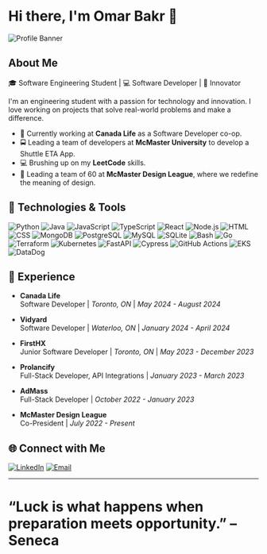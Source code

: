 # Hi there, I'm Omar Bakr 👋

![Profile Banner](https://sm.ign.com/ign_pt/screenshot/default/anime-hacking-computer-gif_qjk6.gif)

## About Me

🎓 Software Engineering Student | 💻 Software Developer | 🚀 Innovator

I'm an engineering student with a passion for technology and innovation. I love working on projects that solve real-world problems and make a difference.

- 🏢 Currently working at **Canada Life** as a Software Developer co-op.
- 🚍 Leading a team of developers at **McMaster University** to develop a Shuttle ETA App.
- 💻 Brushing up on my **LeetCode** skills.
- 🎨 Leading a team of 60 at **McMaster Design League**, where we redefine the meaning of design.

## 🔧 Technologies & Tools

![Python](https://img.shields.io/badge/-Python-333?style=flat&logo=python)
![Java](https://img.shields.io/badge/-Java-333?style=flat&logo=java)
![JavaScript](https://img.shields.io/badge/-JavaScript-333?style=flat&logo=javascript)
![TypeScript](https://img.shields.io/badge/-TypeScript-333?style=flat&logo=typescript)
![React](https://img.shields.io/badge/-React-333?style=flat&logo=react)
![Node.js](https://img.shields.io/badge/-Node.js-333?style=flat&logo=node.js)
![HTML](https://img.shields.io/badge/-HTML-333?style=flat&logo=html5)
![CSS](https://img.shields.io/badge/-CSS-333?style=flat&logo=css3)
![MongoDB](https://img.shields.io/badge/-MongoDB-333?style=flat&logo=mongodb)
![PostgreSQL](https://img.shields.io/badge/-PostgreSQL-333?style=flat&logo=postgresql)
![MySQL](https://img.shields.io/badge/-MySQL-333?style=flat&logo=mysql)
![SQLite](https://img.shields.io/badge/-SQLite-333?style=flat&logo=sqlite)
![Bash](https://img.shields.io/badge/-Bash-333?style=flat&logo=gnubash)
![Go](https://img.shields.io/badge/-Go-333?style=flat&logo=go)
![Terraform](https://img.shields.io/badge/-Terraform-333?style=flat&logo=terraform)
![Kubernetes](https://img.shields.io/badge/-Kubernetes-333?style=flat&logo=kubernetes)
![FastAPI](https://img.shields.io/badge/-FastAPI-333?style=flat&logo=fastapi)
![Cypress](https://img.shields.io/badge/-Cypress-333?style=flat&logo=cypress)
![GitHub Actions](https://img.shields.io/badge/-GitHub%20Actions-333?style=flat&logo=githubactions)
![EKS](https://img.shields.io/badge/-EKS-333?style=flat&logo=amazoneks)
![DataDog](https://img.shields.io/badge/-DataDog-333?style=flat&logo=datadog)

## 💼 Experience

- **Canada Life**  
  Software Developer | _Toronto, ON_ | _May 2024 - August 2024_

- **Vidyard**  
  Software Developer | _Waterloo, ON_ | _January 2024 - April 2024_

- **FirstHX**  
  Junior Software Developer | _Toronto, ON_ | _May 2023 - December 2023_

- **Prolancify**  
  Full-Stack Developer, API Integrations | _January 2023 - March 2023_

- **AdMass**  
  Full-Stack Developer | _October 2022 - January 2023_

- **McMaster Design League**  
  Co-President | _July 2022 - Present_

## 🌐 Connect with Me

[![LinkedIn](https://img.shields.io/badge/-LinkedIn-0077B5?style=flat&logo=linkedin)](https://www.linkedin.com/in/omarbakr03/)
[![Email](https://img.shields.io/badge/-Email-D14836?style=flat&logo=gmail)](mailto:1bakromar@gmail.com)

---

# **“Luck is what happens when preparation meets opportunity.”** – Seneca

